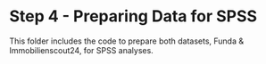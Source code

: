 # Step 4 - Preparing Data for SPSS

This folder includes the code to prepare both datasets, Funda & Immobilienscout24, for SPSS analyses.  
